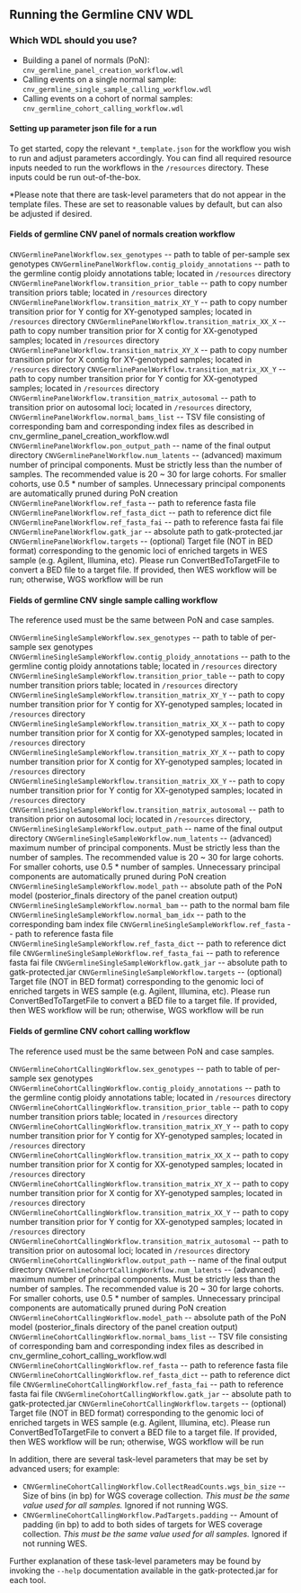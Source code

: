 ## Running the Germline CNV WDL

### Which WDL should you use?
- Building a panel of normals (PoN): ``cnv_germline_panel_creation_workflow.wdl``
- Calling events on a single normal sample: ``cnv_germline_single_sample_calling_workflow.wdl``
- Calling events on a cohort of normal samples: ``cnv_germline_cohort_calling_workflow.wdl``

#### Setting up parameter json file for a run

To get started, copy the relevant ``*_template.json`` for the workflow you wish to run and adjust parameters accordingly.
You can find all required resource inputs needed to run the workflows in the ``/resources`` directory. These inputs could be run out-of-the-box.

*Please note that there are task-level parameters that do not appear in the template files.  These are set to reasonable values by default, but can also be adjusted if desired.

#### Fields of germline CNV panel of normals creation workflow

  ``CNVGermlinePanelWorkflow.sex_genotypes`` -- path to table of per-sample sex genotypes
  ``CNVGermlinePanelWorkflow.contig_ploidy_annotations`` --  path to the germline contig ploidy annotations table; located in ``/resources`` directory
  ``CNVGermlinePanelWorkflow.transition_prior_table`` -- path to copy number transition priors table; located in ``/resources`` directory
  ``CNVGermlinePanelWorkflow.transition_matrix_XY_Y`` -- path to copy number transition prior for Y contig for XY-genotyped samples; located in ``/resources`` directory
  ``CNVGermlinePanelWorkflow.transition_matrix_XX_X`` -- path to copy number transition prior for X contig for XX-genotyped samples; located in ``/resources`` directory
  ``CNVGermlinePanelWorkflow.transition_matrix_XY_X`` -- path to copy number transition prior for X contig for XY-genotyped samples; located in ``/resources`` directory
  ``CNVGermlinePanelWorkflow.transition_matrix_XX_Y`` -- path to copy number transition prior for Y contig for XX-genotyped samples; located in ``/resources`` directory
  ``CNVGermlinePanelWorkflow.transition_matrix_autosomal`` -- path to transition prior on autosomal loci; located in ``/resources`` directory,
  ``CNVGermlinePanelWorkflow.normal_bams_list`` -- TSV file consisting of corresponding bam and corresponding index files as described in cnv_germline_panel_creation_workflow.wdl
  ``CNVGermlinePanelWorkflow.pon_output_path`` -- name of the final output directory
  ``CNVGermlinePanelWorkflow.num_latents`` -- (advanced) maximum number of principal components. Must be strictly less than the number of samples. The recommended value is 20 ~ 30 for large cohorts. For smaller cohorts, use 0.5 * number of samples. Unnecessary principal components are automatically pruned during PoN creation
  ``CNVGermlinePanelWorkflow.ref_fasta`` -- path to reference fasta file
  ``CNVGermlinePanelWorkflow.ref_fasta_dict`` -- path to reference dict file
  ``CNVGermlinePanelWorkflow.ref_fasta_fai`` -- path to reference fasta fai file
  ``CNVGermlinePanelWorkflow.gatk_jar`` -- absolute path to gatk-protected.jar
  ``CNVGermlinePanelWorkflow.targets`` -- (optional) Target file (NOT in BED format) corresponding to the genomic loci of enriched targets in WES sample (e.g. Agilent, Illumina, etc). Please run ConvertBedToTargetFile to convert a BED file to a target file. If provided, then WES workflow will be run; otherwise, WGS workflow will be run


#### Fields of germline CNV single sample calling workflow

The reference used must be the same between PoN and case samples.

  ``CNVGermlineSingleSampleWorkflow.sex_genotypes`` -- path to table of per-sample sex genotypes
  ``CNVGermlineSingleSampleWorkflow.contig_ploidy_annotations`` --  path to the germline contig ploidy annotations table; located in ``/resources`` directory
  ``CNVGermlineSingleSampleWorkflow.transition_prior_table`` -- path to copy number transition priors table; located in ``/resources`` directory
  ``CNVGermlineSingleSampleWorkflow.transition_matrix_XY_Y`` -- path to copy number transition prior for Y contig for XY-genotyped samples; located in ``/resources`` directory
  ``CNVGermlineSingleSampleWorkflow.transition_matrix_XX_X`` -- path to copy number transition prior for X contig for XX-genotyped samples; located in ``/resources`` directory
  ``CNVGermlineSingleSampleWorkflow.transition_matrix_XY_X`` -- path to copy number transition prior for X contig for XY-genotyped samples; located in ``/resources`` directory
  ``CNVGermlineSingleSampleWorkflow.transition_matrix_XX_Y`` -- path to copy number transition prior for Y contig for XX-genotyped samples; located in ``/resources`` directory
  ``CNVGermlineSingleSampleWorkflow.transition_matrix_autosomal`` -- path to transition prior on autosomal loci; located in ``/resources`` directory,
  ``CNVGermlineSingleSampleWorkflow.output_path`` -- name of the final output directory
  ``CNVGermlineSingleSampleWorkflow.num_latents`` -- (advanced) maximum number of principal components. Must be strictly less than the number of samples. The recommended value is 20 ~ 30 for large cohorts. For smaller cohorts, use 0.5 * number of samples. Unnecessary principal components are automatically pruned during PoN creation
  ``CNVGermlineSingleSampleWorkflow.model_path`` -- absolute path of the PoN model (posterior_finals directory of the panel creation output)
  ``CNVGermlineSingleSampleWorkflow.normal_bam`` -- path to the normal bam file
  ``CNVGermlineSingleSampleWorkflow.normal_bam_idx`` -- path to the corresponding bam index file
  ``CNVGermlineSingleSampleWorkflow.ref_fasta`` -- path to reference fasta file
  ``CNVGermlineSingleSampleWorkflow.ref_fasta_dict`` -- path to reference dict file
  ``CNVGermlineSingleSampleWorkflow.ref_fasta_fai`` -- path to reference fasta fai file
  ``CNVGermlineSingleSampleWorkflow.gatk_jar`` -- absolute path to gatk-protected.jar
  ``CNVGermlineSingleSampleWorkflow.targets`` -- (optional) Target file (NOT in BED format) corresponding to the genomic loci of enriched targets in WES sample (e.g. Agilent, Illumina, etc). Please run ConvertBedToTargetFile to convert a BED file to a target file. If provided, then WES workflow will be run; otherwise, WGS workflow will be run


#### Fields of germline CNV cohort calling workflow

The reference used must be the same between PoN and case samples.

  ``CNVGermlineCohortCallingWorkflow.sex_genotypes`` -- path to table of per-sample sex genotypes
  ``CNVGermlineCohortCallingWorkflow.contig_ploidy_annotations`` --  path to the germline contig ploidy annotations table; located in ``/resources`` directory
  ``CNVGermlineCohortCallingWorkflow.transition_prior_table`` -- path to copy number transition priors table; located in ``/resources`` directory
  ``CNVGermlineCohortCallingWorkflow.transition_matrix_XY_Y`` -- path to copy number transition prior for Y contig for XY-genotyped samples; located in ``/resources`` directory
  ``CNVGermlineCohortCallingWorkflow.transition_matrix_XX_X`` -- path to copy number transition prior for X contig for XX-genotyped samples; located in ``/resources`` directory
  ``CNVGermlineCohortCallingWorkflow.transition_matrix_XY_X`` -- path to copy number transition prior for X contig for XY-genotyped samples; located in ``/resources`` directory
  ``CNVGermlineCohortCallingWorkflow.transition_matrix_XX_Y`` -- path to copy number transition prior for Y contig for XX-genotyped samples; located in ``/resources`` directory
  ``CNVGermlineCohortCallingWorkflow.transition_matrix_autosomal`` -- path to transition prior on autosomal loci; located in ``/resources`` directory
  ``CNVGermlineCohortCallingWorkflow.output_path`` -- name of the final output directory
  ``CNVGermlineCohortCallingWorkflow.num_latents`` -- (advanced) maximum number of principal components. Must be strictly less than the number of samples. The recommended value is 20 ~ 30 for large cohorts. For smaller cohorts, use 0.5 * number of samples. Unnecessary principal components are automatically pruned during PoN creation
  ``CNVGermlineCohortCallingWorkflow.model_path`` -- absolute path of the PoN model (posterior_finals directory of the panel creation output)
  ``CNVGermlineCohortCallingWorkflow.normal_bams_list`` -- TSV file consisting of corresponding bam and corresponding index files as described in cnv_germline_cohort_calling_workflow.wdl
  ``CNVGermlineCohortCallingWorkflow.ref_fasta`` -- path to reference fasta file
  ``CNVGermlineCohortCallingWorkflow.ref_fasta_dict`` -- path to reference dict file
  ``CNVGermlineCohortCallingWorkflow.ref_fasta_fai`` -- path to reference fasta fai file
  ``CNVGermlineCohortCallingWorkflow.gatk_jar`` -- absolute path to gatk-protected.jar
  ``CNVGermlineCohortCallingWorkflow.targets`` -- (optional) Target file (NOT in BED format) corresponding to the genomic loci of enriched targets in WES sample (e.g. Agilent, Illumina, etc). Please run ConvertBedToTargetFile to convert a BED file to a target file. If provided, then WES workflow will be run; otherwise, WGS workflow will be run

In addition, there are several task-level parameters that may be set by advanced users; for example:

- ``CNVGermlineCohortCallingWorkflow.CollectReadCounts.wgs_bin_size`` -- Size of bins (in bp) for WGS coverage collection.  *This must be the same value used for all samples.*  Ignored if not running WGS.
- ``CNVGermlineCohortCallingWorkflow.PadTargets.padding`` -- Amount of padding (in bp) to add to both sides of targets for WES coverage collection.  *This must be the same value used for all samples.*  Ignored if not running WES.



Further explanation of these task-level parameters may be found by invoking the ``--help`` documentation available in the gatk-protected.jar for each tool.